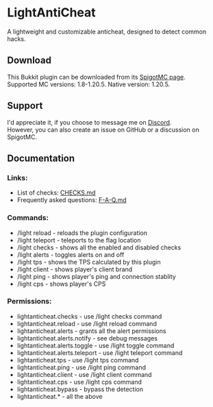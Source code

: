 # LightAntiCheat
A lightweight and customizable anticheat, designed to detect common hacks.

## Download
This Bukkit plugin can be downloaded from its [SpigotMC page](https://www.spigotmc.org/resources/lightanticheat.112053/).<br>
Supported MC versions: 1.8-1.20.5. Native version: 1.20.5.

## Support
I'd appreciate it, if you choose to message me on [Discord](https://discord.gg/EQExhK8Ghm).<br>
However, you can also create an issue on GitHub or a discussion on SpigotMC.

## Documentation
### Links:
* List of checks: [CHECKS.md](CHECKS.md)
* Frequently asked questions: [F-A-Q.md](F-A-Q.md)

### Commands:
* /light reload - reloads the plugin configuration
* /light teleport - teleports to the flag location
* /light checks - shows all the enabled and disabled checks
* /light alerts - toggles alerts on and off
* /light tps - shows the TPS calculated by this plugin
* /light client - shows player's client brand
* /light ping - shows player's ping and connection stablity
* /light cps - shows player's CPS

### Permissions:
* lightanticheat.checks - use /light checks command
* lightanticheat.reload - use /light reload command
* lightanticheat.alerts - grants all the alert permissions
* lightanticheat.alerts.notify - see debug messages
* lightanticheat.alerts.toggle - use /light toggle command
* lightanticheat.alerts.teleport - use /light teleport command
* lightanticheat.tps - use /light tps command
* lightanticheat.ping - use /light ping command
* lightanticheat.client - use /light client command
* lightanticheat.cps - use /light cps command
* lightanticheat.bypass - bypass the detection
* lightanticheat.* - all the above
